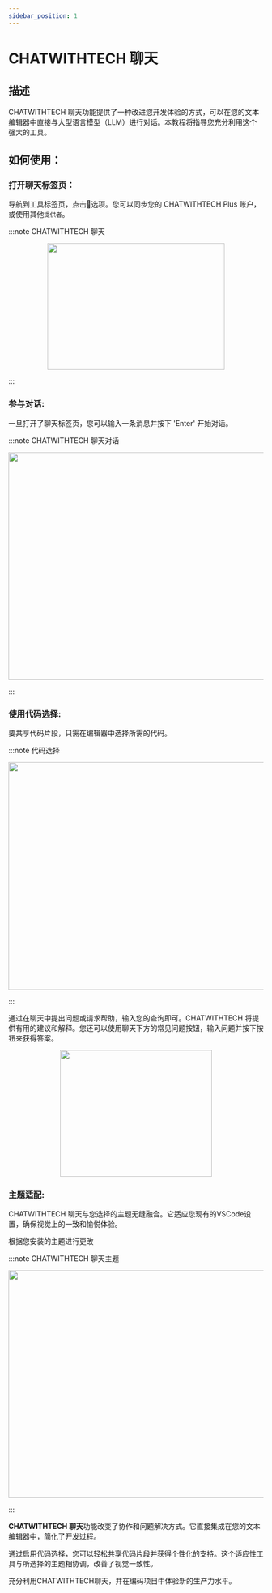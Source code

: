 ```yaml
---
sidebar_position: 1
---
```

# CHATWITHTECH 聊天

## 描述
CHATWITHTECH 聊天功能提供了一种改进您开发体验的方式，可以在您的文本编辑器中直接与大型语言模型（LLM）进行对话。本教程将指导您充分利用这个强大的工具。

## 如何使用：
### 打开聊天标签页：
导航到工具标签页，点击💬选项。您可以同步您的 CHATWITHTECH Plus 账户，或使用其他`提供者`。

:::note CHATWITHTECH 聊天
<p align="center">
      <img width="350" height="250" src="https://github.com/davila7/code-gpt-docs/assets/37567214/7f0d756a-4698-44a4-bff7-77d68f69f585" />
</p>
:::

### 参与对话:

一旦打开了聊天标签页，您可以输入一条消息并按下 'Enter' 开始对话。

:::note CHATWITHTECH 聊天对话
<p align="center">
      <img width="600" height="450" src="https://github.com/davila7/code-gpt-docs/assets/37567214/286fd1a9-beda-42a5-8219-760da8f8eb25"/>
</p>
:::

### 使用代码选择:
要共享代码片段，只需在编辑器中选择所需的代码。

:::note 代码选择
<p align="center">
      <img width="600" height="450"  src="https://github.com/davila7/code-gpt-docs/assets/37567214/021b2fbb-c5ce-459c-bceb-dc0e8d42f404" />
</p>
:::

通过在聊天中提出问题或请求帮助，输入您的查询即可。CHATWITHTECH 将提供有用的建议和解释。您还可以使用聊天下方的常见问题按钮，输入问题并按下按钮来获得答案。

<p align="center">
    <img width="300" height="250"  src="https://github.com/davila7/code-gpt-docs/assets/37567214/1fcb06ec-6439-4e9f-bcd9-8af0f635ccc2" />
</p>


### 主题适配:

CHATWITHTECH 聊天与您选择的主题无缝融合。它适应您现有的VSCode设置，确保视觉上的一致和愉悦体验。

根据您安装的主题进行更改

:::note CHATWITHTECH 聊天主题
<p align="center">
    <img width="600" height="450"  src="https://github.com/davila7/code-gpt-docs/assets/37567214/412c744e-ff7e-4a83-9080-474f056ec644" />
</p>
:::

**CHATWITHTECH 聊天**功能改变了协作和问题解决方式。它直接集成在您的文本编辑器中，简化了开发过程。

通过启用代码选择，您可以轻松共享代码片段并获得个性化的支持。这个适应性工具与所选择的主题相协调，改善了视觉一致性。

充分利用CHATWITHTECH聊天，并在编码项目中体验新的生产力水平。
